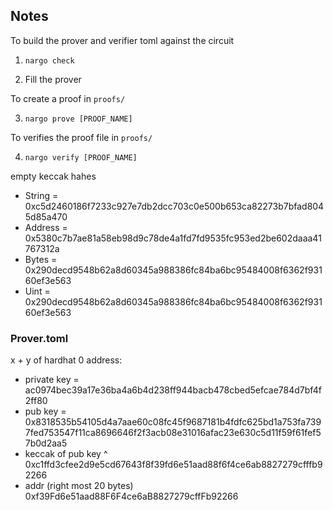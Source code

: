 ## Notes

To build the prover and verifier toml against the circuit

1. `nargo check`

2. Fill the prover

To create a proof in `proofs/`

3. `nargo prove [PROOF_NAME]`

To verifies the proof file in `proofs/`

4. `nargo verify [PROOF_NAME]`

empty keccak hahes
- String = 0xc5d2460186f7233c927e7db2dcc703c0e500b653ca82273b7bfad8045d85a470
- Address = 0x5380c7b7ae81a58eb98d9c78de4a1fd7fd9535fc953ed2be602daaa41767312a
- Bytes = 0x290decd9548b62a8d60345a988386fc84ba6bc95484008f6362f93160ef3e563
- Uint = 0x290decd9548b62a8d60345a988386fc84ba6bc95484008f6362f93160ef3e563

### Prover.toml

x + y of hardhat 0 address:

- private key = ac0974bec39a17e36ba4a6b4d238ff944bacb478cbed5efcae784d7bf4f2ff80
- pub key = 0x8318535b54105d4a7aae60c08fc45f9687181b4fdfc625bd1a753fa7397fed753547f11ca8696646f2f3acb08e31016afac23e630c5d11f59f61fef57b0d2aa5
- keccak of pub key ^ 0xc1ffd3cfee2d9e5cd67643f8f39fd6e51aad88f6f4ce6ab8827279cfffb92266
- addr (right most 20 bytes) 0xf39Fd6e51aad88F6F4ce6aB8827279cffFb92266
